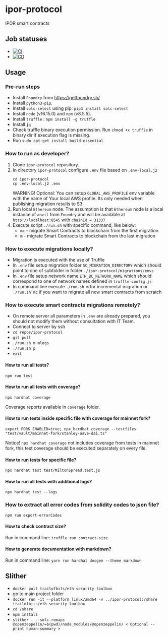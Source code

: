 # ipor-protocol

IPOR smart contracts

## Job statuses

-   [![CI](https://github.com/IPOR-Labs/ipor-protocol/actions/workflows/ci.yml/badge.svg)](https://github.com/IPOR-Labs/ipor-protocol/actions/workflows/ci.yml)
-   [![CD](https://github.com/IPOR-Labs/ipor-protocol/actions/workflows/cd.yml/badge.svg)](https://github.com/IPOR-Labs/ipor-protocol/actions/workflows/cd.yml)

## Usage

### Pre-run steps

-   Install `Foundry` from https://getfoundry.sh/
-   Install `python3-pip`.
-   Install `solc-select` using pip: `pip3 install solc-select`
-   Install `node` (v16.15.0) and `npm` (v8.5.5).
-   Install `truffle` : `npm install -g truffle`
-   Install `jq`
-   Check truffle binary execution permission. Run `chmod +x truffle` in binary dir if execution flag is missing.
-   Run `sudo apt-get install build-essential`

### How to run as developer?

1. Clone `ipor-protocol` repository.
2. In directory `ipor-protocol` configure `.env` file based on `.env-local.j2`
    ```
    cd ipor-protocol
    cp .env-local.j2 .env
    ```
    WARNING! Optional: You can setup `GLOBAL_AWS_PROFILE` env variable with the name of Your local AWS profile. Its only needed when publishing migration results to S3.
3. Run local `Ethereum` node. The assumption is that `Ethereum` node is a local instance of `anvil` from `Foundry` and will be available at `http://localhost:8545` with `chainId = 31337`
4. Execute script `./run.sh` with specific command, like below:
    - `mc` - migrate Smart Contracts to blockchain from the first migration
    - `m` - migrate Smart Contracts to blockchain from the last migration

### How to execute migrations locally?

-   Migration is executed with the use of Truffle
-   In `.env` file setup migration folder `SC_MIGRATION_DIRECTORY` which should point to one of subfolder in folder `./ipor-protocol/migrations/envs`
-   In `.env` file setup network name `ETH_BC_NETWORK_NAME` which should correspond to one of network names defined in `truffle-config.js`
-   In command line execute `./run.sh m` for incremental migration or `./run.sh mc` if you want to migrate all new smart contracts from scratch

### How to execute smart contracts migrations remotely?

-   On remote server all parameters in `.env` are already prepared, you should not modify them without consultation with IT Team.
-   Connect to server by ssh
-   `cd repos/ipor-protocol`
-   `git pull`
-   `./run.sh m mlogs`
-   `./run.sh p`
-   `exit`

#### How to run all tests?

`npm run test`

#### How to run all tests with coverage?

`npx hardhat coverage`

Coverage reports available in `coverage` folder.

#### How to run tests inside specific file with coverage for mainnet fork?

`export FORK_ENABLED=true; npx hardhat coverage --testfiles "test/vault/mainnet-fork/stanley-aave-dai.ts"`

Notice! `npx hardhat coverage` not includes coverage from tests in mainnet fork, this test coverage should be executed separately on every file.

#### How to run tests for specific file?

`npx hardhat test test/MiltonSpread.test.js`

#### How to run all tests with additional logs?

`npx hardhat test --logs`

### How to extract all error codes from solidity codes to json file?

`npm run export-errorCodes`

#### How to check contract size?

Run in command line: `truffle run contract-size`

#### How to generate documentation with markdown?

Run in command line: `yarn run hardhat docgen --theme markdown`

## Slither

-   `docker pull trailofbits/eth-security-toolbox`
-   go to main project folder
-   `docker run -it --platform linux/amd64 -v ../ipor-protocol:/share trailofbits/eth-security-toolbox`
-   `cd /share`
-   `npm install`
-   `slither . --solc-remaps @openzeppelin/=$(pwd)/node_modules/@openzeppelin/ < Optional --print human-summary >`
